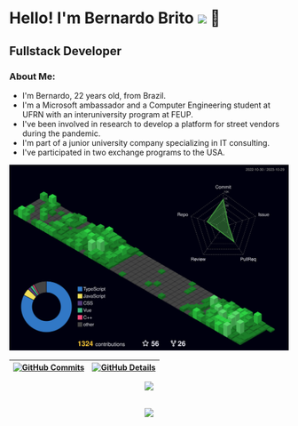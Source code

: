<h1>Hello! I'm Bernardo Brito <img src="https://raw.githubusercontent.com/iampavangandhi/iampavangandhi/master/gifs/Hi.gif" width="30px"> 🚀</h1>
<h2>Fullstack Developer</h2>

### About Me:

 - I'm Bernardo, 22 years old, from Brazil.
 - I'm a Microsoft ambassador and a Computer Engineering student at UFRN with an interuniversity program at FEUP.
 - I've been involved in research to develop a platform for street vendors during the pandemic.
 - I'm part of a junior university company specializing in IT consulting.
 - I've participated in two exchange programs to the USA.


  ![Status](./profile-3d-contrib/profile-night-green.svg)
  

  
 | [![GitHub Commits](http://github-profile-summary-cards.vercel.app/api/cards/productive-time?username=brito-bernardo&theme=dracula&utcOffset=-3)](https://github.com/vn7n24fzkq/github-profile-summary-cards) | [![GitHub Details](http://github-profile-summary-cards.vercel.app/api/cards/profile-details?username=brito-bernardo&theme=dracula)](https://github.com/vn7n24fzkq/github-profile-summary-cards) |  
 | ----------- | ----------- |


 
  <div align="center" >
<a href="https://skillicons.dev"   >
  <img src="https://skillicons.dev/icons?i=git,javascript,typescript,css,html,react,next,tailwind,docker,figma,github,materialui,linux,styledcomponents,vercel,vite,bootstrap,python,django,php,laravel,mysql,sqlite,postgres,discord,linkedin,instagram" />
</a>
  <br />

  </div>

 
##
   <div align="center" >
     <img src="https://github-profile-trophy.vercel.app/?username=brito-bernardo&row=1&column=6&theme=dracula&margin-w=15&margin-h=15"/>
  </div>
  
 






 
  
  

  



